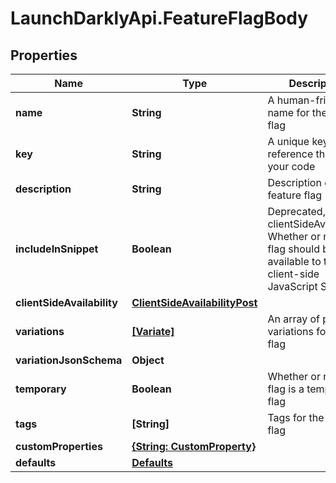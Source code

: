 # LaunchDarklyApi.FeatureFlagBody

## Properties

Name | Type | Description | Notes
------------ | ------------- | ------------- | -------------
**name** | **String** | A human-friendly name for the feature flag | 
**key** | **String** | A unique key to reference the flag in your code | 
**description** | **String** | Description of the feature flag | [optional] 
**includeInSnippet** | **Boolean** | Deprecated, use clientSideAvailability. Whether or not this flag should be made available to the client-side JavaScript SDK | [optional] 
**clientSideAvailability** | [**ClientSideAvailabilityPost**](ClientSideAvailabilityPost.md) |  | [optional] 
**variations** | [**[Variate]**](Variate.md) | An array of possible variations for the flag | [optional] 
**variationJsonSchema** | **Object** |  | [optional] 
**temporary** | **Boolean** | Whether or not the flag is a temporary flag | [optional] 
**tags** | **[String]** | Tags for the feature flag | [optional] 
**customProperties** | [**{String: CustomProperty}**](CustomProperty.md) |  | [optional] 
**defaults** | [**Defaults**](Defaults.md) |  | [optional] 


